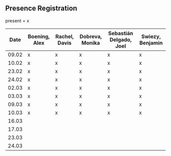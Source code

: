 ## Presence Registration
present = x

|Date|Boening, Alex|Rachel, Davis|Dobreva, Monika|Sebastián Delgado, Joel|Swiezy, Benjamin|
|---|---|---|---|---|---|
|09.02|x|x|x|x|x|
|10.02|x|x|x|x|x|
|23.02|x|x|x|x|x|
|24.02|x|x|x|x|x|
|02.03|x|x|x|x|x|
|03.03|x|x|x|x|x|
|09.03|x|x|x|x|x|
|10.03|x|x|x|x|x|
|16.03||||||
|17.03||||||
|23.03||||||
|24.03||||||
